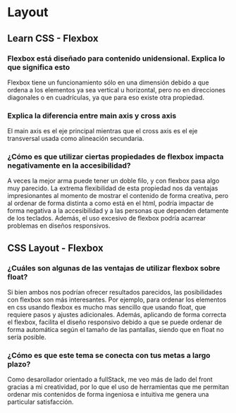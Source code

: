 # Layout

## Learn CSS - Flexbox

### Flexbox está diseñado para contenido unidensional. Explica lo que significa esto

Flexbox tiene un funcionamiento sólo en una dimensión debido a que ordena a los elementos ya sea vertical u horizontal, pero no en direcciones diagonales o en cuadrículas, ya que para eso existe otra propiedad.

### Explica la diferencia entre main axis y cross axis

El main axis es el eje principal mientras que el cross axis es el eje transversal usada como alineación secundaria.

### ¿Cómo es que utilizar ciertas propiedades de flexbox impacta negativamente en la accesibilidad?

A veces la mejor arma puede tener un doble filo, y con flexbox pasa algo muy parecido. La extrema flexibilidad de esta propiedad nos da ventajas impresionantes al momento de mostrar el contenido de forma creativa, pero al ordenar de forma distinta a como está en el html, podría impactar de forma negativa a la accesibilidad y a las personas que dependen detamente de los teclados. Además, el uso excesivo de flexbox podría acarrear problemas en diseños responsivos.

## CSS Layout - Flexbox

### ¿Cuáles son algunas de las ventajas de utilizar flexbox sobre float?

Si bien ambos nos podrían ofrecer resultados parecidos, las posibilidades con flexbox son más interesantes. Por ejemplo, para ordenar los elementos en css usando flexbox es mucho mas sencillo que usando float, que requiere pasos y ajustes adicionales. Además, aplicando de forma correcta el flexbox, facilita el diseño responsivo debido a que se puede ordenar de forma automática según el tamaño de las pantallas, siendo que en float no sería posible.

### ¿Cómo es que este tema se conecta con tus metas a largo plazo?

Como desarollador orientado a fullStack, me veo más de lado del front gracias a mi creatividad, por lo que el uso de herramientas que me permitan ordenar mis contenidos de forma ingeniosa e intuitiva me genera una particular satisfacción.
